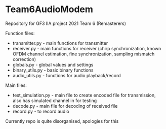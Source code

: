 # Team6AudioModem

Repository for GF3 IIA project 2021 Team 6 (Remasterers)

Function files:
* transmitter.py - main functions for transmitter
* receiver.py - main functions for receiver (chirp synchronization, known OFDM channel estimation, fine synchronization, sampling mismatch correction)
* globals.py - global values and settings 
* binary_utils.py - basic binary functions
* audio_utils.py - functions for audio playback/record

Main files:
* test_simulation.py - main file to create encoded file for transmission, also has simulated channel in for testing
* decode.py - main file for decoding of received file
* record.py - to record audio

Currently repo is quite disorganised, apologies for this
